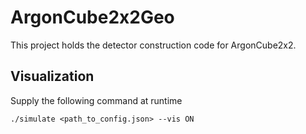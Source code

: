 # ArgonCube2x2Geo
This project holds the detector construction code for ArgonCube2x2.

## Visualization
Supply the following command at runtime
```
./simulate <path_to_config.json> --vis ON
```
